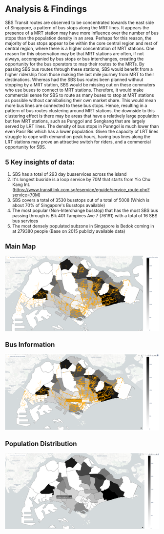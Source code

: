 
# Analysis & Findings 
 
SBS Transit routes are observed to be concentrated towards the east side of Singapore, a pattern of bus stops along the MRT lines. It appears the presence of a MRT station may have more influence over the number of bus stops than the population density in an area. Perhaps for this reason, the majority of bus stops appear to be within the core central region and rest of central region, where there is a higher concentration of MRT stations. 
One reason for this observation may be that MRT stations are often, if not always, accompanied by bus stops or bus interchanges, creating the opportunity for the bus operators to map their routes to the MRTs. By passing SBS bus routes through these stations, SBS would benefit from a higher ridership from those making the last mile journey from MRT to their destinations. Whereas had the SBS bus routes been planned without stopping by a MRT station, SBS would be missing out on these commuters who use buses to connect to MRT stations. Therefore, it would make commercial sense for SBS to route as many buses to stop at MRT stations as possible without cannibalising their own market share. This would mean more bus lines are connected to these bus stops. Hence, resulting in a pattern of bus routes clustering around MRT stations. 
the downside to this clustering effect is there may be areas that have a relatively large population but few MRT stations, such as Punggol and Sengkang that are largely served by LRT lines. The density of bus stops in Punngol is much lower than even Pasir Ris which has a lower population. Given the capacity of LRT lines struggle to cope with demand on peak hours, having bus lines along the LRT stations may prove an attractive switch for riders, and a commercial opportunity for SBS.

## 5 Key insights of data:

1.  SBS has a total of 293 day busservices across the island
2.  It's longest busride is a loop service by 70M that starts from Yio Chu Kang Int. (https://www.transitlink.com.sg/eservice/eguide/service_route.php?service=70M)
3.  SBS covers a total of 3530 busstops out of a total of 5008 (Which is about 70% of Singapore's Busstops available)
4.  The most popular (Non-Interchange busstop) that has the most SBS bus passing through is Blk 401 Tampines Ave 7 (76191) with a total of 16 SBS bus services
5.  The most densely populated subzone in Singapore is Bedok coming in at 279380 people (Base on 2015 publicly available data)

## Main Map
![alt text](https://github.com/Enduranced/SBS-Bus-Interactive-Map-Analysis/blob/main/Example_Of_Interactive_Map.png)

## Bus Information
![alt text](https://github.com/Enduranced/SBS-Bus-Interactive-Map-Analysis/blob/main/Bus_Information.PNG)

## Population Distribution
![alt text](https://github.com/Enduranced/SBS-Bus-Interactive-Map-Analysis/blob/main/Population%20Distribution.PNG)

